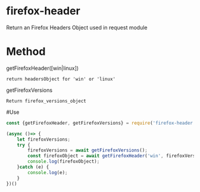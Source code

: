 # firefox-header

Return an Firefox Headers Object used in request module

# Method

getFirefoxHeader([win|linux])

    return headersObject for 'win' or 'linux'
    
getFirefoxVersions

    Return firefox_versions_object
    
#Use

```javascript
const {getFirefoxHeader, getFirefoxVersions} = require('firefox-header');

(async ()=> {
    let firefoxVersions;
    try {
        firefoxVersions = await getFirefoxVersions();
        const firefoxObject = await getFirefoxHeader('win', firefoxVersions);
        console.log(firefoxObject);
    }catch (e) {
        console.log(e);
    }
})()

```
